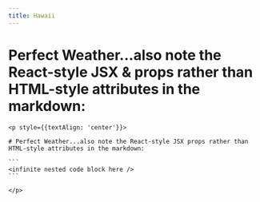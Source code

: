 ```yaml
---
title: Hawaii
---
```

<p style={{textAlign: 'center'}}>

# Perfect Weather...also note the React-style JSX & props rather than HTML-style attributes in the markdown:

````
<p style={{textAlign: 'center'}}>

# Perfect Weather...also note the React-style JSX props rather than HTML-style attributes in the markdown:

```
<infinite nested code block here />
```

</p>
````

</p>